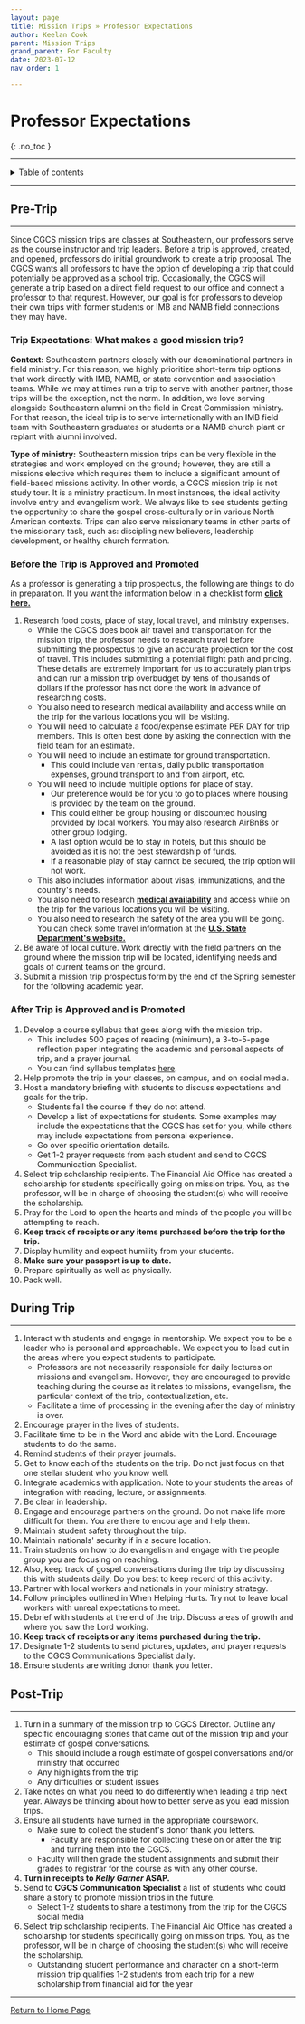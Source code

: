 ```yaml
---
layout: page
title: Mission Trips » Professor Expectations
author: Keelan Cook
parent: Mission Trips
grand_parent: For Faculty
date: 2023-07-12
nav_order: 1

---
```


# Professor Expectations
{: .no_toc }

---

<details closed markdown="block">
  <summary>
    Table of contents
  </summary>
  {: .text-delta }
1. TOC
{:toc}
</details>

---

## Pre-Trip

---

Since CGCS mission trips are classes at Southeastern, our professors serve as the course instructor and trip leaders. Before a trip is approved, created, and opened, professors do initial groundwork to create a trip proposal. The CGCS wants all professors to have the option of developing a trip that could potentially be approved as a school trip. Occasionally, the CGCS will generate a trip based on a direct field request to our office and connect a professor to that requrest. However, our goal is for professors to develop their own trips with former students or IMB and NAMB field connections they may have.

### Trip Expectations: What makes a good mission trip?

**Context:** Southeastern partners closely with our denominational partners in field ministry. For this reason, we highly prioritize short-term trip options that work directly with IMB, NAMB, or state convention and association teams. While we may at times run a trip to serve with another partner, those trips will be the exception, not the norm. In addition, we love serving alongside Southeastern alumni on the field in Great Commission ministry. For that reason, the ideal trip is to serve internationally with an IMB field team with Southeastern graduates or students or a NAMB church plant or replant with alumni involved.

**Type of ministry:** Southeastern mission trips can be very flexible in the strategies and work employed on the ground; however, they are still a missions elective which requires them to include a significant amount of field-based missions activity. In other words, a CGCS mission trip is not study tour. It is a ministry practicum. In most instances, the ideal activity involve entry and evangelism work. We always like to see students getting the opportunity to share the gospel cross-culturally or in various North American contexts. Trips can also serve missionary teams in other parts of the missionary task, such as: discipling new believers, leadership development, or healthy church formation.


### Before the Trip is Approved and Promoted
As a professor is generating a trip prospectus, the following are things to do in preparation. If you want the information below in a checklist form **[click here.](/missions-center/for-faculty/mission-trips-faculty/prospectus-checklist.html)**

1. Research food costs, place of stay, local travel, and ministry expenses.
   * While the CGCS does book air travel and transportation for the mission trip, the professor needs to research travel before submitting the prospectus to give an accurate projection for the cost of travel. This includes submitting a potential flight path and pricing. These details are extremely important for us to accurately plan trips and can run a mission trip overbudget by tens of thousands of dollars if the professor has not done the work in advance of researching costs.
   * You also need to research medical availability and access while on the trip for the various locations you will be visiting.
   * You will need to calculate a food/expense estimate PER DAY for trip members. This is often best done by asking the connection with the field team for an estimate.
   * You will need to include an estimate for ground transportation. 
     * This could include van rentals, daily public transportation expenses, ground transport to and from airport, etc.
   * You will need to include multiple options for place of stay. 
     * Our preference would be for you to go to places where housing is provided by the team on the ground.
     * This could either be group housing or discounted housing provided by local workers. You may also research AirBnBs or other group lodging.
     * A last option would be to stay in hotels, but this should be avoided as it is not the best stewardship of funds.
     * If a reasonable play of stay cannot be secured, the trip option will not work.
   * This also includes information about visas, immunizations, and the country's needs.
   * You also need to research **[medical availability](https://wwwnc.cdc.gov/travel/)** and access while on the trip for the various locations you will be visiting.
   * You also need to research the safety of the area you will be going. You can check some travel information at the **[U.S. State Department's website.](https://travel.state.gov/content/travel.html)**
2. Be aware of local culture. Work directly with the field partners on the ground where the mission trip will be located, identifying needs and goals of current teams on the ground.
3. Submit a mission trip prospectus form by the end of the Spring semester for the following academic year.

### After Trip is Approved and is Promoted

 1. Develop a course syllabus that goes along with the mission trip.
    * This includes 500 pages of reading (minimum), a 3-to-5-page reflection paper integrating the academic and personal aspects of trip, and a prayer journal.
    * You can find syllabus templates [here](/mission-center/mission-trips/syllabus-template.html/).
 2. Help promote the trip in your classes, on campus, and on social media.
 3. Host a mandatory briefing with students to discuss expectations and goals for the trip.
    * Students fail the course if they do not attend.
    * Develop a list of expectations for students. Some examples may include the expectations that the CGCS has set for you, while others may include expectations from personal experience.
    * Go over specific orientation details.
    * Get 1-2 prayer requests from each student and send to CGCS Communication Specialist.
 4. Select trip scholarship recipients. The Financial Aid Office has created a scholarship for students specifically going on mission trips. You, as the professor, will be in charge of choosing the student(s) who will receive the scholarship.
 5. Pray for the Lord to open the hearts and minds of the people you will be attempting to reach.
 6. **Keep track of receipts or any items purchased before the trip for the trip.**
 7. Display humility and expect humility from your students.
 8. **Make sure your passport is up to date.**
 9. Prepare spiritually as well as physically.
10. Pack well.

## During Trip

---

 1. Interact with students and engage in mentorship. We expect you to be a leader who is personal and approachable. We expect you to lead out in the areas where you expect students to participate.
    * Professors are not necessarily responsible for daily lectures on missions and evangelism. However, they are encouraged to provide teaching during the course as it relates to missions, evangelism, the particular context of the trip, contextualization, etc.
    * Facilitate a time of processing in the evening after the day of ministry is over.
 2. Encourage prayer in the lives of students.
 3. Facilitate time to be in the Word and abide with the Lord. Encourage students to do the same.
 4. Remind students of their prayer journals.
 5. Get to know each of the students on the trip. Do not just focus on that one stellar student who you know well.
 6. Integrate academics with application. Note to your students the areas of integration with reading, lecture, or assignments.
 7. Be clear in leadership.
 8. Engage and encourage partners on the ground. Do not make life more difficult for them. You are there to encourage and help them.
 9. Maintain student safety throughout the trip.
10. Maintain nationals' security if in a secure location.
11. Train students on how to do evangelism and engage with the people group you are focusing on reaching.
12. Also, keep track of gospel conversations during the trip by discussing this with students daily. Do you best to keep record of this activity.
13. Partner with local workers and nationals in your ministry strategy.
14. Follow principles outlined in When Helping Hurts. Try not to leave local workers with unreal expectations to meet.
15. Debrief with students at the end of the trip. Discuss areas of growth and where you saw the Lord working.
16. **Keep track of receipts or any items purchased during the trip.**
17. Designate 1-2 students to send pictures, updates, and prayer requests to the CGCS Communications Specialist daily.
18. Ensure students are writing donor thank you letter.

## Post-Trip

---

1. Turn in a summary of the mission trip to CGCS Director. Outline any specific encouraging stories that came out of the mission trip and your estimate of gospel conversations.
   * This should include a rough estimate of gospel conversations and/or ministry that occurred
   * Any highlights from the trip
   * Any difficulties or student issues
2. Take notes on what you need to do differently when leading a trip next year. Always be thinking about how to better serve as you lead mission trips.
3. Ensure all students have turned in the appropriate coursework.
   * Make sure to collect the student's donor thank you letters. 
     * Faculty are responsible for collecting these on or after the trip and turning them into the CGCS.
   * Faculty will then grade the student assignments and submit their grades to registrar for the course as with any other course.
4. **Turn in receipts to *Kelly Garner* ASAP.**
5. Send to **CGCS Communication Specialist** a list of students who could share a story to promote mission trips in the future.
   * Select 1-2 students to share a testimony from the trip for the CGCS social media
6. Select trip scholarship recipients. The Financial Aid Office has created a scholarship for students specifically going on mission trips. You, as the professor, will be in charge of choosing the student(s) who will receive the scholarship.
   * Outstanding student performance and character on a short-term mission trip qualifies 1-2 students from each trip for a new scholarship from financial aid for the year

---

[Return to Home Page](https://keelancook.com/missions-center/)